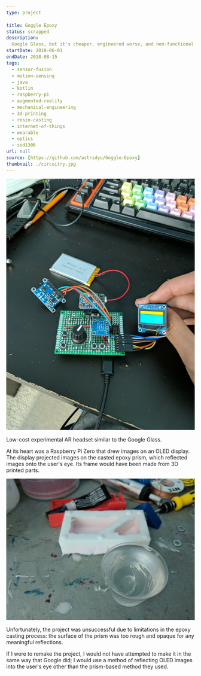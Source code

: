 ```yaml
---
type: project

title: Goggle Epoxy
status: scrapped
description:
  Google Glass, but it's cheaper, engineered worse, and non-functional
startDate: 2018-06-01
endDate: 2018-08-15
tags:
  - sensor-fusion
  - motion-sensing
  - java
  - kotlin
  - raspberry-pi
  - augmented-reality
  - mechanical-engineering
  - 3d-printing
  - resin-casting
  - internet-of-things
  - wearable
  - optics
  - ssd1306
url: null
source: [https://github.com/astridyu/Goggle-Epoxy]
thumbnail: ./circuitry.jpg
---
```


![The circuitry.](./circuitry.jpg)

Low-cost experimental AR headset similar to the Google Glass.

At its heart was a Raspberry Pi Zero that drew images on an OLED display. The
display projected images on the casted epoxy prism, which reflected images onto
the user's eye. Its frame would have been made from 3D printed parts.

![The resin mold.](./prism-casting.jpg)

Unfortunately, the project was unsuccessful due to limitations in the epoxy
casting process: the surface of the prism was too rough and opaque for any
meaningful reflections.

If I were to remake the project, I would not have attempted to make it in the
same way that Google did; I would use a method of reflecting OLED images into
the user's eye other than the prism-based method they used.

